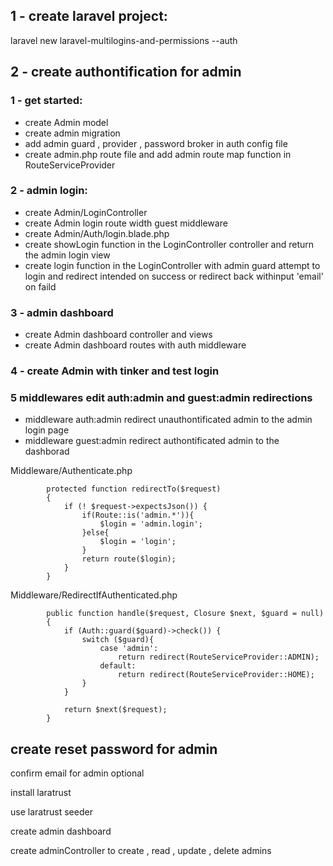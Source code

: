 <h2>1 - create laravel project:</h2>
	<p>laravel new laravel-multilogins-and-permissions --auth</p>
    
<h2>2 - create authontification for admin</h2>
	<h3>1 - get started:</h3>
        <ul>
        <li>create Admin model</li>
            <li>create admin migration </li>
            <li>add admin guard , provider , password broker in auth config file</li>
            <li>create admin.php route file and add admin route map function in RouteServiceProvider</li>
        </ul>
	<h3>2 - admin login:</h3>
        <ul>
            <li>create Admin/LoginController</li>
            <li>create Admin login route width guest middleware</li>
            <li>create Admin/Auth/login.blade.php</li>
            <li>create showLogin function in the LoginController controller and return the admin login view</li>
            <li>create login function in the LoginController with admin guard attempt to login and redirect intended on success or redirect back
            withinput 'email' on faild</li>
        </ul>
       
<h3>3 - admin dashboard</h3>
    <ul>
       <li>create Admin dashboard controller and views</li> 
       <li>create Admin dashboard routes with auth middleware</li> 
   </ul>
   	
<h3>4 - create Admin with tinker and test login </h3>

<h3>5  middlewares edit auth:admin and guest:admin redirections</h3>
    <ul>
        <li>middleware auth:admin redirect unauthontificated admin to the admin login page</li>
        <li>middleware guest:admin redirect authontificated admin to the dashborad </li>
    </ul>
        
Middleware/Authenticate.php

            protected function redirectTo($request)
            {
                if (! $request->expectsJson()) {
                    if(Route::is('admin.*')){
                        $login = 'admin.login';
                    }else{
                        $login = 'login';
                    }
                    return route($login);
                }
            }
            
Middleware/RedirectIfAuthenticated.php
        
            public function handle($request, Closure $next, $guard = null)
            {
                if (Auth::guard($guard)->check()) {
                    switch ($guard){
                        case 'admin':
                            return redirect(RouteServiceProvider::ADMIN);
                        default:
                            return redirect(RouteServiceProvider::HOME);
                    }
                }
        
                return $next($request);
            }

<h2>create reset password for admin</h2>

confirm email for admin optional 

install laratrust

use laratrust seeder

create admin dashboard

create adminController to create , read , update , delete admins
